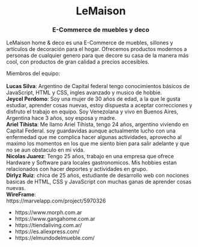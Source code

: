 <h1 align="center">LeMaison</h1>

<h3 align="center">E-Commerce de muebles y deco</h3>

<p>LeMaison home & deco es una E-Commerce de muebles, sillones y artículos de decoración para el hogar. Ofrecemos productos modernos a personas de cualquier genero para que decore su casa de la manera más cool, con productos de gran calidad a precios accesibles.</p>
<p>Miembros del equipo:<br><br>
  <b>Lucas Silva</b>: Argentino de Capital federal tengo conocimientos básicos de JavaScript, HTML y CSS, ingles avanzado y musico de hobbie.<br>
<b>Jeycel Perdomo</b>: Soy una mujer de 30 años de edad, a la que le gusta estudiar, aprender cosas nuevas, estoy dispuesta a aceptar correcciones y disfruto el trabajo en equipo. Soy Venezolana y vivo en Buenos Aires, Argentina hace 3 años, soy esposa y madre.<br>
  <b>Ariel Tihista</b>: Me llamo Ariel Tihista, tengo 24 años, argentino viviendo en Capital Federal. soy guardavidas aunque actualmente lucho con una enfermedad que me complica hacer algunas actividades, aprovecho al maximo los momentos en los que me siento bien para salir adelante y que no se aun obstaculo en mi vida.<br>
  <b>Nicolas Juarez</b>: Tengo 25 años, trabajo en una empresa que ofrece Hardware y Software para locales gastronomicos. Mis hobbies estan relacionados con hacer deportes y actividades en grupo.<br>
  <b>Dirlyz Ruiz</b>: chica de 25 años, estudiante de desarrollo web con nociones basicas de HTML, CSS y JavaScript con muchas ganas de aprender cosas nuevas.<br>
  <b>WireFrame</b>:<br>
https://marvelapp.com/project/5970326

</p>


<ul>
  <li>https://www.morph.com.ar</li>
  <li>https://www.gangahome.com.ar</li>
  <li>https://tiendaliving.com.ar/</li>
  <li>https://es.aliexpress.com/</li>
  <li>https://elmundodelmueble.com/</li>
  
</ul>  
